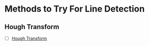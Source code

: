# Methods to Try For Line Detection

## Hough Transform
- [ ] [Hough Transform](https://docs.opencv.org/3.4/d9/db0/tutorial_hough_lines.html)